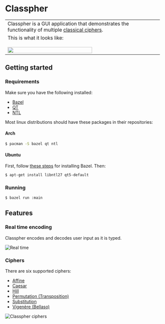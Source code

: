 # Classpher

<table>
<tr>
<td>
Classpher is a GUI application that demonstrates the functionality of multiple <a href="https://en.wikipedia.org/wiki/Classical_cipher" target="_blank">classical ciphers</a>.
</td>
</tr>
<tr><td>
This is what it looks like:<br><br>
<img src="https://i.imgur.com/uE6sOz6.png" height="75%" width="75%">
</td>
</tr>
</table>

## Getting started

### Requirements

Make sure you have the following installed:
* [Bazel](https://bazel.build/)
* [QT](https://www.qt.io/)
* [NTL](http://www.shoup.net/ntl/)

Most linux distributions should have these packages in their repositories:

#### Arch

```sh
$ pacman -S bazel qt ntl
```

#### Ubuntu

First, follow [these steps](https://docs.bazel.build/versions/master/install-ubuntu.html#install-on-ubuntu) for installing Bazel. Then:

```sh
$ apt-get install libntl27 qt5-default
```

### Running

```sh
$ bazel run :main
```

## Features

### Real time encoding

Classpher encodes and decodes user input as it is typed.

![Real time](https://i.imgur.com/pwtsMcR.gif)

### Ciphers

There are six supported ciphers:
* [Affine](https://en.wikipedia.org/wiki/Affine_cipher)
* [Caesar](https://en.wikipedia.org/wiki/Caesar_cipher)
* [Hill](https://en.wikipedia.org/wiki/Hill_cipher)
* [Permutation (Transposition)](https://en.wikipedia.org/wiki/Transposition_cipher)
* [Substitution](https://en.wikipedia.org/wiki/Substitution_cipher)
* [Vigenère (Bellaso)](https://en.wikipedia.org/wiki/Vigen%C3%A8re_cipher)

![Classpher ciphers](https://i.imgur.com/IGHXP7z.gif)

